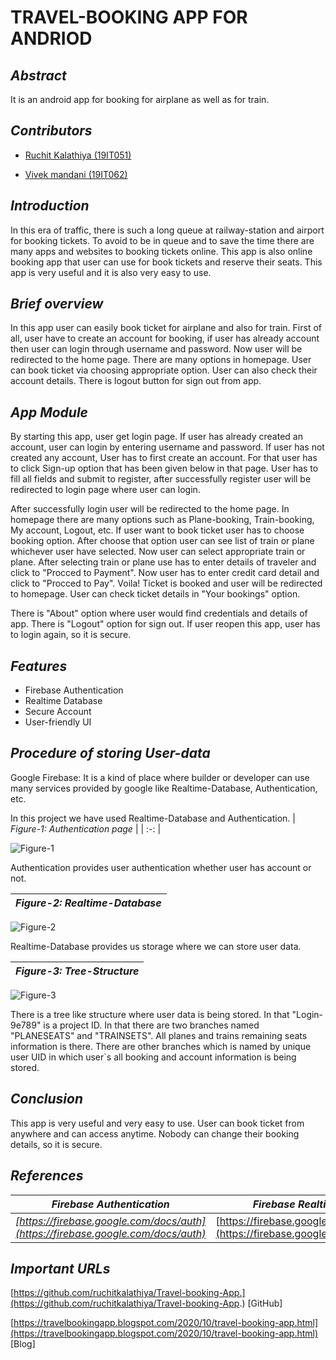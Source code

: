 # **TRAVEL-BOOKING APP FOR ANDRIOD**

## *Abstract*
It is an android app for booking for airplane as well as for train.

## *Contributors*
- [Ruchit Kalathiya (19IT051)](https://github.com/ruchitkalathiya)


- [Vivek mandani (19IT062)](https://github.com/VIVEK172001)


## *Introduction*
In this era of traffic, there is such a long queue at railway-station and airport for booking tickets. To avoid to be in queue and to save the time there are many apps and websites to booking tickets online. This app is also online booking app that user can use for book tickets and reserve their seats. This app is very useful and it is also very easy to use.

## *Brief overview*
In this app user can easily book ticket for airplane and also for train. First of all, user have to create an account for booking, if user has already account then user can login through username and password. Now user will be redirected to the home page. There are many options in homepage. User can book ticket via choosing appropriate option. User can also check their account details. There is logout button for sign out from app.

## *App Module*
By starting this app, user get login page. If user has already created an account, user can login by entering username and password. If user has not created any account, User has to first create an account. For that user has to click Sign-up option that has been given below in that page. User has to fill all fields and submit to register, after successfully register user will be redirected to login page where user can login.

After successfully login user will be redirected to the home page. In homepage there are many options such as Plane-booking, Train-booking, My account, Logout, etc. If user want to book ticket user has to choose booking option. After choose that option user can see list of train or plane whichever user have selected. Now user can select appropriate train or plane. After selecting train or plane use has to enter details of traveler and click to &quot;Procced to Payment&quot;. Now user has to enter credit card detail and click to &quot;Procced to Pay&quot;. Voila! Ticket is booked and user will be redirected to homepage. User can check ticket details in &quot;Your bookings&quot; option.

There is &quot;About&quot; option where user would find credentials and details of app. There is &quot;Logout&quot; option for sign out. If user reopen this app, user has to login again, so it is secure.

## *Features*
- Firebase Authentication
- Realtime Database
- Secure Account
- User-friendly UI

## *Procedure of storing User-data*
Google Firebase: It is a kind of place where builder or developer can use many services provided by google like Realtime-Database, Authentication, etc.

In this project we have used Realtime-Database and Authentication.
| _Figure-1: Authentication page_ |
| :-: |

![Figure-1](https://github.com/ruchitkalathiya/Travel-booking-App./blob/master/images/f-a.jpg)

Authentication provides user authentication whether user has account or not.


| _Figure-2: Realtime-Database_ |
| --- |

![Figure-2](https://github.com/ruchitkalathiya/Travel-booking-App./blob/master/images/f-b.jpg)

Realtime-Database provides us storage where we can store user data.

| _Figure-3: Tree-Structure_ |
| --- |

![Figure-3](https://github.com/ruchitkalathiya/Travel-booking-App./blob/master/images/f-c.jpg)

There is a tree like structure where user data is being stored. In that &quot;Login-9e789&quot; is a project ID. In that there are two branches named &quot;PLANESEATS&quot; and &quot;TRAINSETS&quot;. All planes and trains remaining seats information is there. There are other branches which is named by unique user UID in which user`s all booking and account information is being stored.


## *Conclusion*
This app is very useful and very easy to use. User can book ticket from anywhere and can access anytime. Nobody can change their booking details, so it is secure.

## *References*
| _Firebase Authentication_ | _Firebase Realtime Database_ |
|:-:|:-:|
| _[https://firebase.google.com/docs/auth](https://firebase.google.com/docs/auth)_ | [https://firebase.google.com/docs/database](https://firebase.google.com/docs/database) |

## *Important URLs*
[https://github.com/ruchitkalathiya/Travel-booking-App.](https://github.com/ruchitkalathiya/Travel-booking-App.) [GitHub]

[https://travelbookingapp.blogspot.com/2020/10/travel-booking-app.html](https://travelbookingapp.blogspot.com/2020/10/travel-booking-app.html) [Blog]

